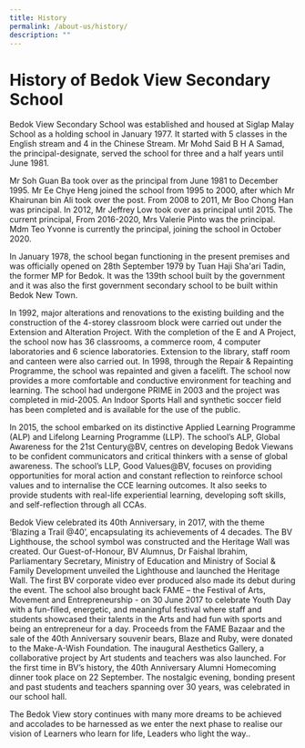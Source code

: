 ```yaml
---
title: History
permalink: /about-us/history/
description: ""
---
```

# History of Bedok View Secondary School

Bedok View Secondary School was established and housed at Siglap Malay School as a holding school in January 1977. It started with 5 classes in the English stream and 4 in the Chinese Stream. Mr Mohd Said B H A Samad, the principal-designate, served the school for three and a half years until June 1981. 

Mr Soh Guan Ba took over as the principal from June 1981 to December 1995. Mr Ee Chye Heng joined the school from 1995 to 2000, after which Mr Khairunan bin Ali took over the post. From 2008 to 2011, Mr Boo Chong Han was principal. In 2012, Mr Jeffrey Low took over as principal until 2015. The current principal, From 2016-2020, Mrs Valerie Pinto was the principal. Mdm Teo Yvonne is currently the principal, joining the school in October 2020.

In January 1978, the school began functioning in the present premises and was officially opened on 28th September 1979 by Tuan Haji Sha'ari Tadin, the former MP for Bedok. It was the 139th school built by the government and it was also the first government secondary school to be built within Bedok New Town.

In 1992, major alterations and renovations to the existing building and the construction of the 4-storey classroom block were carried out under the Extension and Alteration Project. With the completion of the E and A Project, the school now has 36 classrooms, a commerce room, 4 computer laboratories and 6 science laboratories. Extension to the library, staff room and canteen were also carried out. In 1998, through the Repair & Repainting Programme, the school was repainted and given a facelift. The school now provides a more comfortable and conductive environment for teaching and learning. The school had undergone PRIME in 2003 and the project was completed in mid-2005. An Indoor Sports Hall and synthetic soccer field has been completed and is available for the use of the public. 

In 2015, the school embarked on its distinctive Applied Learning Programme (ALP) and Lifelong Learning Programme (LLP). The school’s ALP, Global Awareness for the 21st Century@BV, centres on developing Bedok Viewans to be confident communicators and critical thinkers with a sense of global awareness. The school’s LLP, Good Values@BV, focuses on providing opportunities for moral action and constant reflection to reinforce school values and to internalise the CCE learning outcomes. It also seeks to provide students with real-life experiential learning, developing soft skills, and self-reflection through all CCAs. 

Bedok View celebrated its 40th Anniversary, in 2017, with the theme ‘Blazing a Trail @40’, encapsulating its achievements of 4 decades. The BV Lighthouse, the school symbol was constructed and the Heritage Wall was created. Our Guest-of-Honour, BV Alumnus, Dr Faishal Ibrahim, Parliamentary Secretary, Ministry of Education and Ministry of Social & Family Development unveiled the Lighthouse and launched the Heritage Wall. The first BV corporate video ever produced also made its debut during the event. The school also brought back FAME – the Festival of Arts, Movement and Entrepreneurship - on 30 June 2017 to celebrate Youth Day with a fun-filled, energetic, and meaningful festival where staff and students showcased their talents in the Arts and had fun with sports and being an entrepreneur for a day. Proceeds from the FAME Bazaar and the sale of the 40th Anniversary souvenir bears, Blaze and Ruby, were donated to the Make-A-Wish Foundation. The inaugural Aesthetics Gallery, a collaborative project by Art students and teachers was also launched. For the first time in BV’s history, the 40th Anniversary Alumni Homecoming dinner took place on 22 September. The nostalgic evening, bonding present and past students and teachers spanning over 30 years, was celebrated in our school hall.

The Bedok View story continues with many more dreams to be achieved and accolades to be harnessed as we enter the next phase to realise our vision of Learners who learn for life, Leaders who light the way..